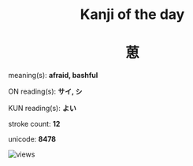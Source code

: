 <h1 align="center">Kanji of the day</h1>
<h1 align="center">葸</h1>
<p align="left">meaning(s): <b>afraid, bashful</b></p>
<p align="left">ON reading(s): <b>サイ, シ</b></p>
<p align="left">KUN reading(s): <b>よい</b></p>
<p align="left">stroke count: <b>12</b></p>
<p align="left">unicode: <b>8478</b></p>
<p align="left"><img src="https://komarev.com/ghpvc/?username=tristanwagner-kanjioftheday&label=Views&color=0e75b6&style=flat" alt="views"/></p>
